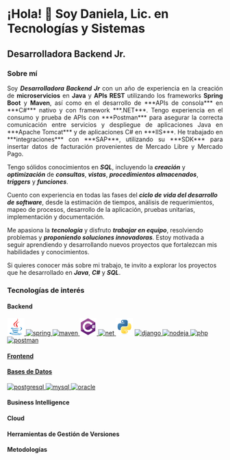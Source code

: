 # ¡Hola! 👋 Soy Daniela, Lic. en Tecnologías y Sistemas 

## Desarrolladora Backend Jr.

### Sobre mí

<div align="justify">
Soy <strong><em>Desarrolladora Backend Jr</em></strong> con un año de experiencia en la creación de <strong>microservicios</strong> en <strong>Java</strong> y <strong>APIs REST</strong> utilizando los frameworks <strong>Spring Boot</strong> y <strong>Maven</strong>,  así como en el desarrollo de ***APIs de consola*** en ***C#*** nativo y con framework ***.NET***. Tengo experiencia en el consumo y prueba de APIs con ***Postman*** para asegurar la correcta comunicación entre servicios y despliegue de aplicaciones Java en ***Apache Tomcat*** y de aplicaciones C# en ***IIS***. He trabajado en ***integraciones*** con ***SAP***, utilizando su ***SDK*** para insertar datos de facturación provenientes de Mercado Libre y Mercado Pago. 
</div>

Tengo sólidos conocimientos en ***SQL***, incluyendo la ***creación*** y ***optimización*** de ***consultas***, ***vistas***, ***procedimientos almacenados***, ***triggers*** y ***funciones***.

Cuento con experiencia en todas las fases del ***ciclo de vida del desarrollo de software***, desde la estimación de tiempos, análisis de requerimientos, mapeo de procesos, 
desarrollo de la aplicación, pruebas unitarias, implementación y documentación.

Me apasiona la ***tecnología*** y disfruto ***trabajar en equipo***, resolviendo problemas y ***proponiendo soluciones innovadoras***. Estoy motivada a seguir aprendiendo y desarrollando nuevos proyectos que fortalezcan mis <br>habilidades y conocimientos.

Si quieres conocer más sobre mi trabajo, te invito a explorar los proyectos que he desarrollado en ***Java***, ***C#*** y ***SQL***.


### Tecnologías de interés 

#### Backend 
<p align="left">  
  <a href="https://www.java.com" target="_blank" rel="noreferrer"> <img src="https://raw.githubusercontent.com/devicons/devicon/master/icons/java/java-original.svg" alt="java" width="40" height="40"/> </a> 
  <a href="https://spring.io/" target="_blank" rel="noreferrer"> <img src="https://www.vectorlogo.zone/logos/springio/springio-icon.svg" alt="spring" width="40" height="40"/> </a> 
  <a href="https://maven.apache.org" target="_blank" rel="noreferrer"> <img src="https://www.vectorlogo.zone/logos/apache_maven/apache_maven-ar21.svg" alt="maven" width="50" height="40"/> </a>
  <a href="https://www.w3schools.com/cs/" target="_blank" rel="noreferrer"> <img src="https://raw.githubusercontent.com/devicons/devicon/master/icons/csharp/csharp-original.svg" alt="c#" width="40" height="40"/> 
  </a> 
  <a href="https://learn.microsoft.com/es-es/dotnet/" target="_blank" rel="noreferrer"> <img src="https://www.vectorlogo.zone/logos/dotnet/dotnet-tile.svg" alt="net" width="40" height="40"/> </a>
  <a href="https://www.python.org" target="_blank" rel="noreferrer"> <img src="https://raw.githubusercontent.com/devicons/devicon/master/icons/python/python-original.svg" alt="python" width="40" height="40"/></a>
  <a href="https://docs.djangoproject.com/en/5.1/" target="_blank" rel="noreferrer"> <img src="https://www.vectorlogo.zone/logos/djangoproject/djangoproject-ar21.svg" alt="django" width="50" height="40"/> </a>
  <a href="https://nodejs.org/docs/latest/api/" target="_blank" rel="noreferrer"> <img src="https://www.vectorlogo.zone/logos/nodejs/nodejs-ar21.svg" alt="nodeja" width="50" height="40"/> </a>
  <a href="https://nodejs.org/docs/latest/api/" target="_blank" rel="noreferrer"> <img src="https://www.vectorlogo.zone/logos/php/php-ar21.svg" alt="php" width="50" height="40"/> </a>
  <a href="https://www.postman.com/" target="_blank" rel="noreferrer"> <img src="https://www.vectorlogo.zone/logos/getpostman/getpostman-ar21.svg" alt="postman" width="65" height="40"/> 
</p>

####  Frontend

#### Bases de Datos
<p align="left"> 
  </a> <a href="https://www.postgresql.org" target="_blank" rel="noreferrer"> <img src="https://www.vectorlogo.zone/logos/postgresql/postgresql-ar21.svg" alt="postgresql" width="60" height="40"/> </a>
    <a href="https://www.mysql.com/" target="_blank" rel="noreferrer"> <img src="https://www.vectorlogo.zone/logos/mysql/mysql-ar21.svg" alt="mysql" width="60" height="40"/> 
<a href="https://www.oracle.com/" target="_blank" rel="noreferrer"> <img src="https://www.vectorlogo.zone/logos/oracle/oracle-ar21.svg" alt="oracle" width="60" height="40"/> </a>
</p>

#### Business Intelligence

#### Cloud

#### Herramientas de Gestión de Versiones

#### Metodologías
